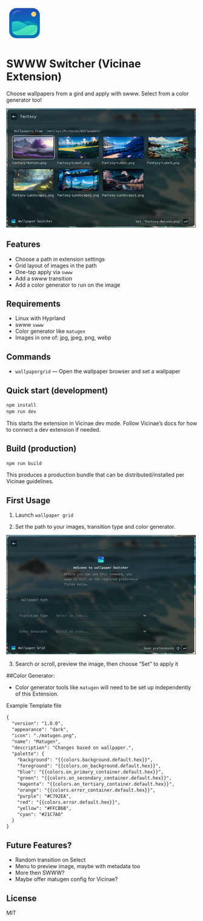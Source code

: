 <img src="assets/extension_icon.png" alt="SWWW Switcher icon" width="96" />

# SWWW Switcher (Vicinae Extension)

Choose wallpapers from a gird and apply with swww. Select from a color generator too!

<img src="assets/preview.png" alt="SWWW Switcher preview" width="500" />

## Features

- Choose a path in extension settings
- Grid layout of images in the path
- One-tap apply via `swww`
- Add a swww transition
- Add a color generator to run on the image

## Requirements

- Linux with Hyprland
- swww `swww`
- Color generator like `matugen`
- Images in one of: jpg, jpeg, png, webp

## Commands

- `wallpapergrid` — Open the wallpaper browser and set a wallpaper

## Quick start (development)

```bash
npm install
npm run dev
```

This starts the extension in Vicinae dev mode. Follow Vicinae’s docs for how to connect a dev extension if needed.

## Build (production)

```bash
npm run build
```

This produces a production bundle that can be distributed/installed per Vicinae guidelines.

## First Usage
1. Launch `wallpaper grid`

2. Set the path to your images, transition type and color generator.

<img src="assets/settings.png" alt="SWWW Switcher preview" width="500" />

3. Search or scroll, preview the image, then choose “Set” to apply it

##Color Generator:

- Color generator tools like `matugen` will need to be set up independently of this Extension.

Example Template file
```
{
  "version": "1.0.0",
  "appearance": "dark",
  "icon": "./matugen.png",
  "name": "Matugen",
  "description": "Changes based on wallpaper.",
  "palette": {
    "background": "{{colors.background.default.hex}}",
    "foreground": "{{colors.on_background.default.hex}}",
    "blue": "{{colors.on_primary_container.default.hex}}",
    "green": "{{colors.on_secondary_container.default.hex}}",
    "magenta": "{{colors.on_tertiary_container.default.hex}}",
    "orange": "{{colors.error_container.default.hex}}",
    "purple": "#C792EA",
    "red": "{{colors.error.default.hex}}",
    "yellow": "#FFCB6B",
    "cyan": "#21C7A8"
  }
}
```
## Future Features?

- Random transition on Select
- Menu to preview image, maybe with metadata too
- More then SWWW?
- Maybe offer matugen config for Vicinae?

## License

MIT
